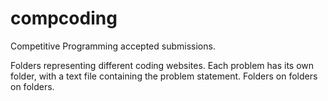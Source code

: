 # compcoding
Competitive Programming accepted submissions.

Folders representing different coding websites. Each problem has its own folder, with a text file containing the problem statement. Folders on folders on folders.
